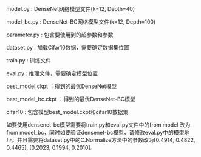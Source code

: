 model.py : DenseNet网络模型文件(k=12, Depth=40)

model_bc.py : DenseNet-BC网络模型文件(k=12, Depth=100)

parameter.py : 包含要使用到的超参数和参数

dataset.py : 加载Cifar10数据，需要确定数据集位置

train.py : 训练文件

eval.py :  推理文件，需要确定模型位置

best_model.ckpt ：得到的最优DenseNet模型

best_model_bc.ckpt ：得到的最优DenseNet-BC模型

cifar10 : 包含模型best_model.ckpt和cifar10数据集

如要使用densenet-bc模型需要将train.py和eval.py文件中的from model 改为from model_bc，同时如要验证densenet-bc模型，请修改eval.py中的模型地址。并且需要将dataset.py中的C.Normalize方法中的参数改为[0.4914, 0.4822, 0.4465], [0.2023, 0.1994, 0.2010]。